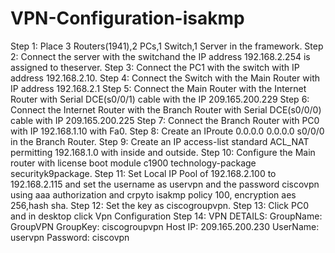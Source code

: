 # VPN-Configuration-isakmp
Step 1:  Place 3 Routers(1941),2 PCs,1 Switch,1 Server  in the framework.
Step 2:  Connect the server with the switchand the IP address 192.168.2.254 is assigned to theserver.
Step 3:  Connect the PC1 with the switch with IP address 192.168.2.10.
Step 4:  Connect the Switch with the Main Router with IP address 192.168.2.1
Step 5:  Connect the Main Router with the Internet Router with Serial DCE(s0/0/1) cable with the IP 209.165.200.229
Step 6:  Connect the Internet Router with the Branch Router with Serial DCE(s0/0/0) cable with  IP 209.165.200.225
Step 7:  Connect the Branch Router with PC0 with IP 192.168.1.10 with Fa0.
Step 8:  Create an IProute 0.0.0.0 0.0.0.0 s0/0/0 in the Branch Router.
Step 9:  Create an IP access-list standard ACL_NAT permitting 192.168.1.0 with inside and outside.
Step 10: Configure the Main router with license boot module c1900 technology-package securityk9package.
Step 11: Set Local IP Pool of 192.168.2.100 to 192.168.2.115 and set the username as uservpn and the password ciscovpn using aaa authorization and crpyto isakmp policy 100, encryption aes 256,hash sha.
Step 12: Set the key as ciscogroupvpn.
Step 13: Click PC0 and in desktop click Vpn Configuration
Step 14: VPN DETAILS:
        GroupName: GroupVPN
        GroupKey:  ciscogroupvpn
        Host IP:   209.165.200.230
        UserName:  uservpn
        Password:  ciscovpn
